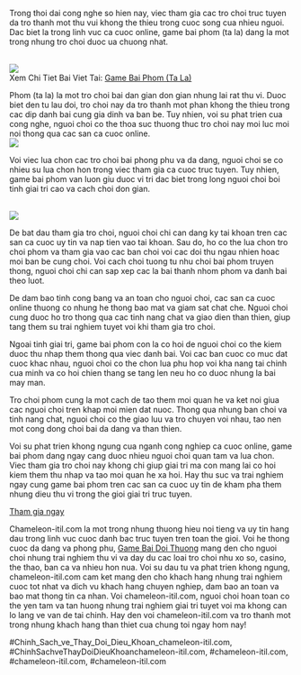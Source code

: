 <div class="container">

<p>Trong thoi dai cong nghe so hien nay, viec tham gia cac tro choi truc tuyen da tro thanh mot thu vui khong the thieu trong cuoc song cua nhieu nguoi. Dac biet la trong linh vuc ca cuoc online, game bai phom (ta la) dang la mot trong nhung tro choi duoc ua chuong nhat.</p><br><img src="https://chameleon-itil.com/wp-content/uploads/2025/03/game-bai-doi-thuong-pub-g-69-300x225.jpg"></br>
Xem Chi Tiet Bai Viet Tai: <a href="https://chameleon-itil.com/game-bai-phom-ta-la/">Game Bai Phom (Ta La)</a>
</div><p>Phom (ta la) la mot tro choi bai dan gian don gian nhung lai rat thu vi. Duoc biet den tu lau doi, tro choi nay da tro thanh mot phan khong the thieu trong cac dip danh bai cung gia dinh va ban be. Tuy nhien, voi su phat trien cua cong nghe, nguoi choi co the thoa suc thuong thuc tro choi nay moi luc moi noi thong qua cac san ca cuoc online.<br><img src="https://chameleon-itil.com/wp-content/uploads/2025/03/game-bai-doi-thuong-pub-g-72-300x225.jpg"></br><p>Voi viec lua chon cac tro choi bai phong phu va da dang, nguoi choi se co nhieu su lua chon hon trong viec tham gia ca cuoc truc tuyen. Tuy nhien, game bai phom van luon giu duoc vi tri dac biet trong long nguoi choi boi tinh giai tri cao va cach choi don gian.</p><br><img src="https://chameleon-itil.com/wp-content/uploads/2025/03/game-bai-doi-thuong-pub-g-78-300x225.jpg"></br><p>De bat dau tham gia tro choi, nguoi choi chi can dang ky tai khoan tren cac san ca cuoc uy tin va nap tien vao tai khoan. Sau do, ho co the lua chon tro choi phom va tham gia vao cac ban choi voi cac doi thu ngau nhien hoac moi ban be cung choi. Voi cach choi tuong tu nhu choi bai phom truyen thong, nguoi choi chi can sap xep cac la bai thanh nhom phom va danh bai theo luot.<p>De dam bao tinh cong bang va an toan cho nguoi choi, cac san ca cuoc online thuong co nhung he thong bao mat va giam sat chat che. Nguoi choi cung duoc ho tro thong qua cac tinh nang chat va giao dien than thien, giup tang them su trai nghiem tuyet voi khi tham gia tro choi.</p><p>Ngoai tinh giai tri, game bai phom con la co hoi de nguoi choi co the kiem duoc thu nhap them thong qua viec danh bai. Voi cac ban cuoc co muc dat cuoc khac nhau, nguoi choi co the chon lua phu hop voi kha nang tai chinh cua minh va co hoi chien thang se tang len neu ho co duoc nhung la bai may man.<p>Tro choi phom cung la mot cach de tao them moi quan he va ket noi giua cac nguoi choi tren khap moi mien dat nuoc. Thong qua nhung ban choi va tinh nang chat, nguoi choi co the giao luu va tro chuyen voi nhau, tao nen mot cong dong choi bai da dang va than thien.</p><p>Voi su phat trien khong ngung cua nganh cong nghiep ca cuoc online, game bai phom dang ngay cang duoc nhieu nguoi choi quan tam va lua chon. Viec tham gia tro choi nay khong chi giup giai tri ma con mang lai co hoi kiem them thu nhap va tao moi quan he xa hoi. Hay thu suc va trai nghiem ngay cung game bai phom tren cac san ca cuoc uy tin de kham pha them nhung dieu thu vi trong the gioi giai tri truc tuyen.</p><a class="btn" href="#">Tham gia ngay</a><p>Chameleon-itil.com la mot trong nhung thuong hieu noi tieng va uy tin hang dau trong linh vuc cuoc danh bac truc tuyen tren toan the gioi. Voi he thong cuoc da dang va phong phu, <a href="https://chameleon-itil.com/">Game Bai Doi Thuong</a> mang den cho nguoi choi nhung trai nghiem thu vi va day du cac loai tro choi nhu xo so, casino, the thao, ban ca va nhieu hon nua. Voi su dau tu va phat trien khong ngung, chameleon-itil.com cam ket mang den cho khach hang nhung trai nghiem cuoc tot nhat va dich vu khach hang chuyen nghiep, dam bao an toan va bao mat thong tin ca nhan. Voi chameleon-itil.com, nguoi choi hoan toan co the yen tam va tan huong nhung trai nghiem giai tri tuyet voi ma khong can lo lang ve van de tai chinh. Hay den voi chameleon-itil.com va tro thanh mot trong nhung khach hang than thiet cua chung toi ngay hom nay!</p>
#Chinh_Sach_ve_Thay_Doi_Dieu_Khoan_chameleon-itil.com, #ChinhSachveThayDoiDieuKhoanchameleon-itil.com, #chameleon-itil.com, #chameleon-itil.com, #chameleon-itil.com
